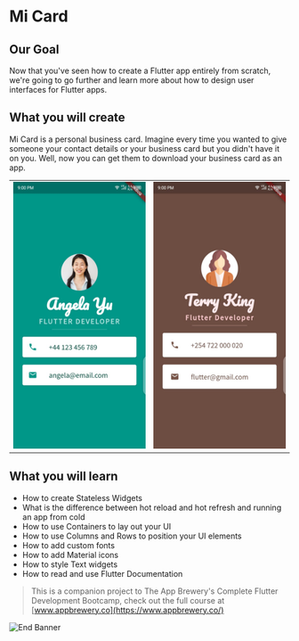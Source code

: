 # Mi Card

## Our Goal

Now that you've seen how to create a Flutter app entirely from scratch, we're going to go further and learn more about how to design user interfaces for Flutter apps.

## What you will create

Mi Card is a personal business card. Imagine every time you wanted to give someone your contact details or your business card but you didn't have it on you. Well, now you can get them to download your business card as an app.
<table><tr>
<td> <img src="https://github.com/Teresia-Kirungo/mi_card_flutter/blob/master/images/angela-card.jpeg" alt="Drawing" style="width: 250px;"/> </td>
<td> <img src="https://github.com/Teresia-Kirungo/mi_card_flutter/blob/master/images/Terry-Card.jpeg" alt="Drawing" style="width: 250px;"/> </td>
</tr></table>

## What you will learn

* How to create Stateless Widgets
* What is the difference between hot reload and hot refresh and running an app from cold
* How to use Containers to lay out your UI
* How to use Columns and Rows to position your UI elements
* How to add custom fonts
* How to add Material icons
* How to style Text widgets
* How to read and use Flutter Documentation



>This is a companion project to The App Brewery's Complete Flutter Development Bootcamp, check out the full course at [www.appbrewery.co](https://www.appbrewery.co/)

![End Banner](https://github.com/londonappbrewery/Images/blob/master/readme-end-banner.png)
